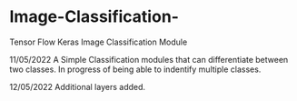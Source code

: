 # Image-Classification-
Tensor Flow Keras Image Classification Module 


11/05/2022
A Simple Classification modules that can differentiate between two classes. In progress of being able to indentify multiple classes.

12/05/2022
Additional layers added.
